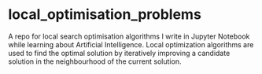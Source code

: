 # local_optimisation_problems
A repo for local search optimisation algorithms I write in Jupyter Notebook while learning about Artificial Intelligence. Local optimization algorithms are used to find the optimal solution by iteratively improving a candidate solution in the neighbourhood of the current solution.
